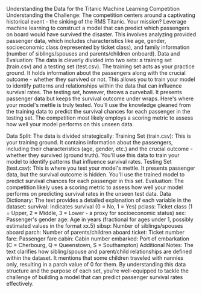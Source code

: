Understanding the Data for the Titanic Machine Learning Competition
Understanding the Challenge:
The competition centers around a captivating historical event - the sinking of the RMS Titanic. Your mission? Leverage machine learning to construct a model that can predict which passengers on board would have survived the disaster. This involves analyzing provided passenger data, which includes characteristics like age, gender, socioeconomic class (represented by ticket class), and family information (number of siblings/spouses and parents/children onboard).
Data and Evaluation:
The data is cleverly divided into two sets: a training set (train.csv) and a testing set (test.csv). The training set acts as your practice ground. It holds information about the passengers along with the crucial outcome - whether they survived or not. This allows you to train your model to identify patterns and relationships within the data that can influence survival rates.
The testing set, however, throws a curveball. It presents passenger data but keeps the survival outcome under wraps. Here's where your model's mettle is truly tested. You'll use the knowledge gleaned from the training data to predict the survival chances for each passenger in the testing set. The competition most likely employs a scoring metric to assess how well your model performs on this unseen data.



Data Split:
The data is divided strategically:
Training Set (train.csv): This is your training ground. It contains information about the passengers, including their characteristics (age, gender, etc.) and the crucial outcome - whether they survived (ground truth). You'll use this data to train your model to identify patterns that influence survival rates.
Testing Set (test.csv): This is where you test your model's mettle. It presents passenger data, but the survival outcome is hidden. You'll use the trained model to predict survival chances for each passenger in this set.
Evaluation:
The competition likely uses a scoring metric to assess how well your model performs on predicting survival rates in the unseen test data.
Data Dictionary:
The text provides a detailed explanation of each variable in the dataset:
survival: Indicates survival (0 = No, 1 = Yes)
pclass: Ticket class (1 = Upper, 2 = Middle, 3 = Lower - a proxy for socioeconomic status)
sex: Passenger's gender
age: Age in years (fractional for ages under 1, possibly estimated values in the format xx.5)
sibsp: Number of siblings/spouses aboard
parch: Number of parents/children aboard
ticket: Ticket number
fare: Passenger fare
cabin: Cabin number
embarked: Port of embarkation (C = Cherbourg, Q = Queenstown, S = Southampton)
Additional Notes:
The text clarifies how sibling/spouse and parent/child relationships are defined within the dataset.
It mentions that some children traveled with nannies only, resulting in a parch value of 0 for them.
By understanding this data structure and the purpose of each set, you're well-equipped to tackle the challenge of building a model that can predict passenger survival rates effectively.

